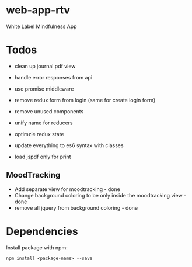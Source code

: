 # web-app-rtv
White Label Mindfulness App

# Todos

* clean up journal pdf view
* handle error responses from api
* use promise middleware

* remove redux form from login (same for create login form)
* remove unused components
* unify name for reducers
* optimzie redux state
* update everything to es6 syntax with classes
* load jspdf only for print

## MoodTracking

* Add separate view for moodtracking - done
* Change background coloring to be only inside the moodtracking view - done
* remove all jquery from background coloring - done

# Dependencies

Install package with npm:

```
npm install <package-name> --save
```